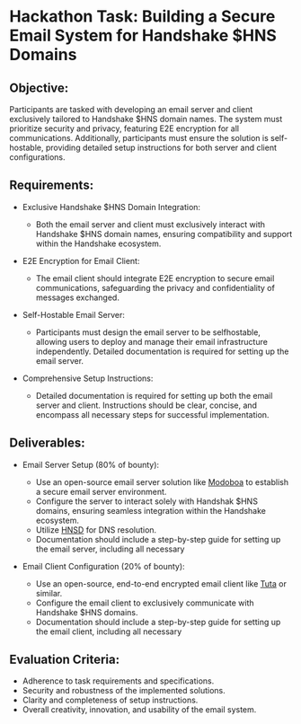 # Hackathon Task: Building a Secure Email System for Handshake $HNS Domains

## Objective:

Participants are tasked with developing an email server and client
exclusively tailored to Handshake $HNS domain names. The
system must prioritize security and privacy, featuring E2E
encryption for all communications. Additionally, participants must
ensure the solution is self-hostable, providing detailed setup
instructions for both server and client configurations.


## Requirements:

- Exclusive Handshake $HNS Domain Integration:
  - Both the email server and client must exclusively interact
with Handshake $HNS domain names, ensuring
compatibility and support within the Handshake
ecosystem.

- E2E Encryption for Email Client:
  - The email client should integrate E2E encryption to
secure email communications, safeguarding the privacy
and confidentiality of messages exchanged.

- Self-Hostable Email Server:
  - Participants must design the email server to be selfhostable, allowing users to deploy and manage their
email infrastructure independently. Detailed
documentation is required for setting up the email server.

- Comprehensive Setup Instructions:
  - Detailed documentation is required for setting up both the
email server and client. Instructions should be clear,
concise, and encompass all necessary steps for
successful implementation.


## Deliverables:

- Email Server Setup (80% of bounty):
  - Use an open-source email server solution like [Modoboa](https://github.com/modoboa/modoboa) to establish a
secure email server environment.
  - Configure the server to interact solely with Handshak $HNS domains, ensuring seamless integration within the Handshake ecosystem.
  - Utilize [HNSD](https://github.com/handshake-org/hnsd) for
DNS resolution.
  - Documentation should include a step-by-step guide for setting up the email server, including all necessary

- Email Client Configuration (20% of bounty):
  - Use an open-source, end-to-end encrypted email client
like [Tuta](https://github.com/tutao/tutanota) or similar.
  - Configure the email client to exclusively communicate
with Handshake $HNS domains.
  - Documentation should include a step-by-step guide for setting up the email client, including all necessary


## Evaluation Criteria:

- Adherence to task requirements and specifications.
- Security and robustness of the implemented solutions.
- Clarity and completeness of setup instructions.
- Overall creativity, innovation, and usability of the email system.